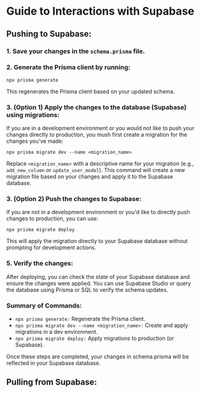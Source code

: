 # Guide to Interactions with Supabase
## Pushing to Supabase:
### 1. Save your changes in the `schema.prisma` file.

### 2. Generate the Prisma client by running:


```shell
npx prisma generate
```

This regenerates the Prisma client based on your updated schema.

### 3. (Option 1) Apply the changes to the database (Supabase) using migrations:

If you are in a development environment or you would not like to push your changes directly to production, you mush first create a migration for the changes you've made:


```shell
npx prisma migrate dev --name <migration_name>
```
Replace `<migration_name>` with a descriptive name for your migration (e.g., `add_new_column` or `update_user_model`). This command will create a new migration file based on your changes and apply it to the Supabase database.

### 3. (Option 2) Push the changes to Supabase:

If you are not in a development environment or you'd like to directly push changes to production, you can use:


```shell
npx prisma migrate deploy
```

This will apply the migration directly to your Supabase database without prompting for development actions.

### 5. Verify the changes:

After deploying, you can check the state of your Supabase database and ensure the changes were applied. You can use Supabase Studio or query the database using Prisma or SQL to verify the schema updates.

### Summary of Commands:
- `npx prisma generate:` Regenerate the Prisma client.
- `npx prisma migrate dev --name <migration_name>:` Create and apply migrations in a dev environment.
- `npx prisma migrate deploy:` Apply migrations to production (or Supabase).

Once these steps are completed, your changes in schema.prisma will be reflected in your Supabase database.

## Pulling from Supabase:
